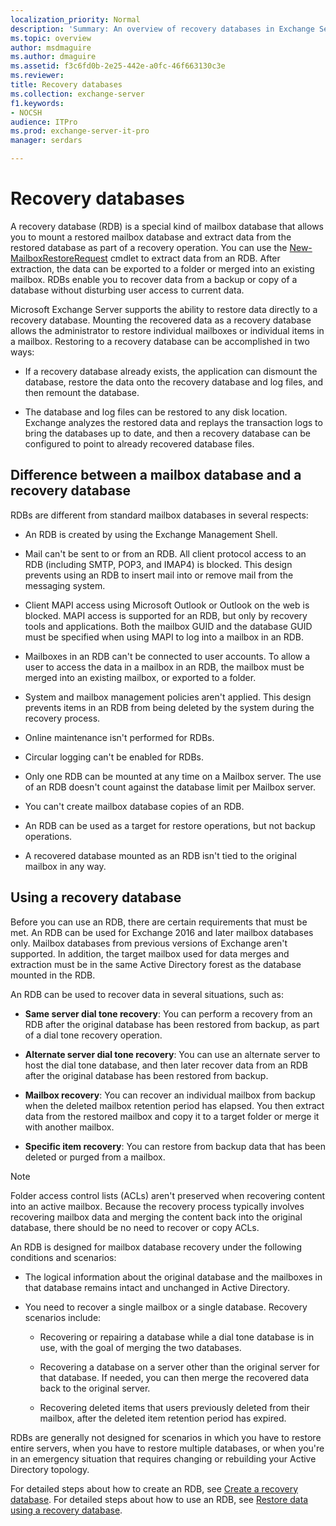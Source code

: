 ```yaml
---
localization_priority: Normal
description: 'Summary: An overview of recovery databases in Exchange Server 2016 and Exchange Server 2019.'
ms.topic: overview
author: msdmaguire
ms.author: dmaguire
ms.assetid: f3c6fd0b-2e25-442e-a0fc-46f663130c3e
ms.reviewer:
title: Recovery databases
ms.collection: exchange-server
f1.keywords:
- NOCSH
audience: ITPro
ms.prod: exchange-server-it-pro
manager: serdars

---
```


# Recovery databases

A recovery database (RDB) is a special kind of mailbox database that allows you to mount a restored mailbox database and extract data from the restored database as part of a recovery operation. You can use the [New-MailboxRestoreRequest](https://docs.microsoft.com/powershell/module/exchange/new-mailboxrestorerequest) cmdlet to extract data from an RDB. After extraction, the data can be exported to a folder or merged into an existing mailbox. RDBs enable you to recover data from a backup or copy of a database without disturbing user access to current data.

Microsoft Exchange Server supports the ability to restore data directly to a recovery database. Mounting the recovered data as a recovery database allows the administrator to restore individual mailboxes or individual items in a mailbox. Restoring to a recovery database can be accomplished in two ways:

- If a recovery database already exists, the application can dismount the database, restore the data onto the recovery database and log files, and then remount the database.

- The database and log files can be restored to any disk location. Exchange analyzes the restored data and replays the transaction logs to bring the databases up to date, and then a recovery database can be configured to point to already recovered database files.

## Difference between a mailbox database and a recovery database

RDBs are different from standard mailbox databases in several respects:

- An RDB is created by using the Exchange Management Shell.

- Mail can't be sent to or from an RDB. All client protocol access to an RDB (including SMTP, POP3, and IMAP4) is blocked. This design prevents using an RDB to insert mail into or remove mail from the messaging system.

- Client MAPI access using Microsoft Outlook or Outlook on the web is blocked. MAPI access is supported for an RDB, but only by recovery tools and applications. Both the mailbox GUID and the database GUID must be specified when using MAPI to log into a mailbox in an RDB.

- Mailboxes in an RDB can't be connected to user accounts. To allow a user to access the data in a mailbox in an RDB, the mailbox must be merged into an existing mailbox, or exported to a folder.

- System and mailbox management policies aren't applied. This design prevents items in an RDB from being deleted by the system during the recovery process.

- Online maintenance isn't performed for RDBs.

- Circular logging can't be enabled for RDBs.

- Only one RDB can be mounted at any time on a Mailbox server. The use of an RDB doesn't count against the database limit per Mailbox server.

- You can't create mailbox database copies of an RDB.

- An RDB can be used as a target for restore operations, but not backup operations.

- A recovered database mounted as an RDB isn't tied to the original mailbox in any way.

## Using a recovery database

Before you can use an RDB, there are certain requirements that must be met. An RDB can be used for Exchange 2016 and later mailbox databases only. Mailbox databases from previous versions of Exchange aren't supported. In addition, the target mailbox used for data merges and extraction must be in the same Active Directory forest as the database mounted in the RDB.

An RDB can be used to recover data in several situations, such as:

- **Same server dial tone recovery**: You can perform a recovery from an RDB after the original database has been restored from backup, as part of a dial tone recovery operation.

- **Alternate server dial tone recovery**: You can use an alternate server to host the dial tone database, and then later recover data from an RDB after the original database has been restored from backup.

- **Mailbox recovery**: You can recover an individual mailbox from backup when the deleted mailbox retention period has elapsed. You then extract data from the restored mailbox and copy it to a target folder or merge it with another mailbox.

- **Specific item recovery**: You can restore from backup data that has been deleted or purged from a mailbox.

> [!NOTE]
> Folder access control lists (ACLs) aren't preserved when recovering content into an active mailbox. Because the recovery process typically involves recovering mailbox data and merging the content back into the original database, there should be no need to recover or copy ACLs.

An RDB is designed for mailbox database recovery under the following conditions and scenarios:

- The logical information about the original database and the mailboxes in that database remains intact and unchanged in Active Directory.

- You need to recover a single mailbox or a single database. Recovery scenarios include:

  - Recovering or repairing a database while a dial tone database is in use, with the goal of merging the two databases.

  - Recovering a database on a server other than the original server for that database. If needed, you can then merge the recovered data back to the original server.

  - Recovering deleted items that users previously deleted from their mailbox, after the deleted item retention period has expired.

RDBs are generally not designed for scenarios in which you have to restore entire servers, when you have to restore multiple databases, or when you're in an emergency situation that requires changing or rebuilding your Active Directory topology.

For detailed steps about how to create an RDB, see [Create a recovery database](create-recovery-dbs.md). For detailed steps about how to use an RDB, see [Restore data using a recovery database](restore-data-using-recovery-dbs.md).
